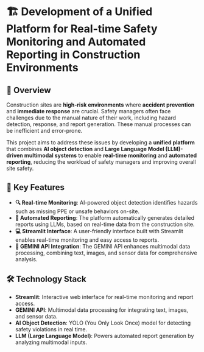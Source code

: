 # 🏗️ Development of a Unified Platform for Real-time Safety Monitoring and Automated Reporting in Construction Environments

## 🌟 Overview

Construction sites are **high-risk environments** where **accident prevention** and **immediate response** are crucial. Safety managers often face challenges due to the manual nature of their work, including hazard detection, response, and report generation. These manual processes can be inefficient and error-prone.

This project aims to address these issues by developing a **unified platform** that combines **AI object detection** and **Large Language Model (LLM)-driven multimodal systems** to enable **real-time monitoring** and **automated reporting**, reducing the workload of safety managers and improving overall site safety.

## 🚀 Key Features

- **🔍 Real-time Monitoring**: AI-powered object detection identifies hazards such as missing PPE or unsafe behaviors on-site.
- **📝 Automated Reporting**: The platform automatically generates detailed reports using LLMs, based on real-time data from the construction site.
- **💻 Streamlit Interface**: A user-friendly interface built with Streamlit enables real-time monitoring and easy access to reports.
- **🔗 GEMINI API Integration**: The GEMINI API enhances multimodal data processing, combining text, images, and sensor data for comprehensive analysis.

## 🛠️ Technology Stack

- **Streamlit**: Interactive web interface for real-time monitoring and report access.
- **GEMINI API**: Multimodal data processing for integrating text, images, and sensor data.
- **AI Object Detection**: YOLO (You Only Look Once) model for detecting safety violations in real time.
- **LLM (Large Language Model)**: Powers automated report generation by analyzing multimodal inputs.
